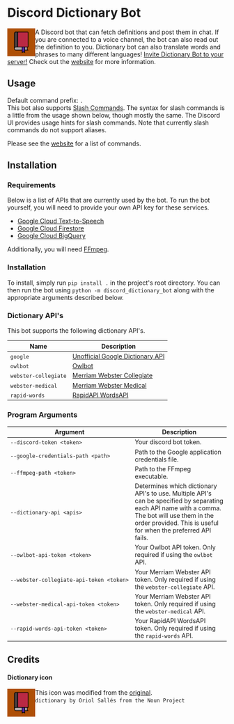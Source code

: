 # Discord Dictionary Bot
<img src="https://github.com/TychoTheTaco/Discord-Dictionary-Bot/blob/master/media/dictionary.png?raw=true" width="64" align="left"></img>
A Discord bot that can fetch definitions and post them in chat. If you are connected to a voice channel, the bot can also read out the definition to you. Dictionary bot can also translate words and phrases to many different languages! [Invite Dictionary Bot to your server!](https://discord.com/api/oauth2/authorize?client_id=755688136851324930&permissions=3165184&scope=bot%20applications.commands) Check out the [website](https://prod.d3967euqdvu56b.amplifyapp.com) for more information.



## Usage
Default command prefix: `.`<br>This bot also supports [Slash Commands](https://discord.com/developers/docs/interactions/slash-commands). The syntax for slash commands is a little from the usage shown below, though mostly the same. The Discord UI provides usage hints for slash commands. Note that currently slash commands do not support aliases.<br>

Please see the [website](https://prod.d3967euqdvu56b.amplifyapp.com) for a list of commands.


## Installation

### Requirements
Below is a list of APIs that are currently used by the bot. To run the bot yourself, you will need to provide your own API key for these services.
- [Google Cloud Text-to-Speech](https://cloud.google.com/text-to-speech)
- [Google Cloud Firestore](https://firebase.google.com/products/firestore)
- [Google Cloud BigQuery](https://cloud.google.com/bigquery)

Additionally, you will need [FFmpeg](https://ffmpeg.org/).

### Installation
To install, simply run `pip install .` in the project's root directory. You can then run the bot using `python -m discord_dictionary_bot` along with the appropriate arguments described below.

### Dictionary API's
This bot supports the following dictionary API's.

| Name | Description |
| --- | --- |
|`google`|[Unofficial Google Dictionary API](https://github.com/meetDeveloper/googleDictionaryAPI)|
|`owlbot`| [Owlbot](https://owlbot.info/)|
|`webster-collegiate`| [Merriam Webster Collegiate](https://dictionaryapi.com/products/api-collegiate-dictionary)|
|`webster-medical`| [Merriam Webster Medical](https://dictionaryapi.com/products/api-medical-dictionary)|
|`rapid-words`| [RapidAPI WordsAPI](https://www.wordsapi.com/)|

### Program Arguments
|Argument| Description |
| --- | --- |
|<code>&#8209;&#8209;discord&#8209;token&nbsp;\<token\></code>|Your discord bot token.|
|<code>&#8209;&#8209;google&#8209;credentials&#8209;path&nbsp;\<path\></code>| Path to the Google application credentials file.|
|<code>&#8209;&#8209;ffmpeg&#8209;path&nbsp;\<token\></code>| Path to the FFmpeg executable.|
|<code>&#8209;&#8209;dictionary&#8209;api&nbsp;\<apis\></code>| Determines which dictionary API's to use. Multiple API's can be specified by separating each API name with a comma. The bot will use them in the order provided. This is useful for when the preferred API fails.|
|<code>&#8209;&#8209;owlbot&#8209;api&#8209;token&nbsp;\<token\></code>| Your Owlbot API token. Only required if using the `owlbot` API.|
|<code>&#8209;&#8209;webster&#8209;collegiate&#8209;api&#8209;token&nbsp;\<token\></code>| Your Merriam Webster API token. Only required if using the `webster-collegiate` API.|
|<code>&#8209;&#8209;webster&#8209;medical&#8209;api&#8209;token&nbsp;\<token\></code>| Your Merriam Webster API token. Only required if using the `webster-medical` API.|
|<code>&#8209;&#8209;rapid&#8209;words&#8209;api&#8209;token&nbsp;\<token\></code>| Your RapidAPI WordsAPI token. Only required if using the `rapid-words` API.|

## Credits
#### Dictionary icon
<img src="https://github.com/TychoTheTaco/Discord-Dictionary-Bot/blob/master/media/dictionary.png?raw=true" width="64" align="left"></img>
This icon was modified from the [original](https://thenounproject.com/term/dictionary/653775/).<br>
`dictionary by Oriol Sallés from the Noun Project`
